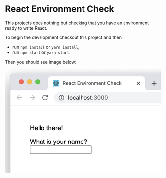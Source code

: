 # React Environment Check
This projects does nothing but checking that you have an environment ready to write React.

To begin the development checkout this project and then
- run `npm install` or `yarn install`, 
- run `npm start` or `yarn start`.

Then you should see image below:

![Screenshot](./img/Screenshot.png)